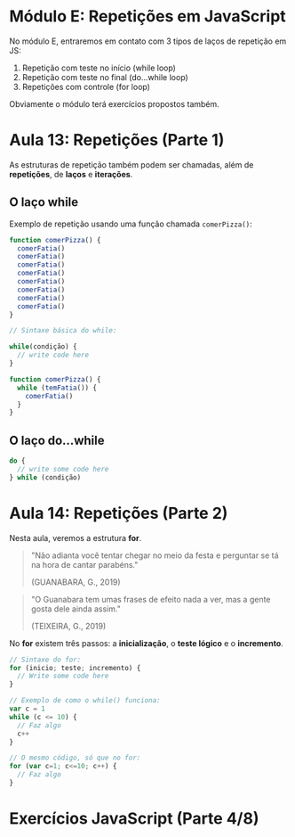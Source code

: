 # Módulo E: Repetições em JavaScript

No módulo E, entraremos em contato com 3 tipos de laços de repetição em JS:

1. Repetição com teste no início (while loop)
2. Repetição com teste no final (do…while loop)
3. Repetições com controle (for loop)

Obviamente o módulo terá exercícios propostos também.

# Aula 13: Repetições (Parte 1)

As estruturas de repetição também podem ser chamadas, além de **repetições**, de **laços** e **iterações**.

## O laço while

Exemplo de repetição usando uma função chamada `comerPizza()`:

```javascript
function comerPizza() {
  comerFatia()
  comerFatia()
  comerFatia()
  comerFatia()
  comerFatia()
  comerFatia()
  comerFatia()
  comerFatia()
}
```

```javascript
// Sintaxe básica do while:

while(condição) {
  // write code here
}
```

```javascript
function comerPizza() {
  while (temFatia()) {
    comerFatia()
  }
}
```

## O laço do…while

```javascript
do {
  // write some code here
} while (condição)
```

# Aula 14: Repetições (Parte 2)

Nesta aula, veremos a estrutura **for**.

> "Não adianta você tentar chegar no meio da festa e perguntar se tá na hora de cantar parabéns." 
>
> (GUANABARA, G., 2019)

> "O Guanabara tem umas frases de efeito nada a ver, mas a gente gosta dele ainda assim." 
>
> (TEIXEIRA, G., 2019)

No **for** existem três passos: a **inicialização**, o **teste lógico** e o **incremento**.

```javascript
// Sintaxe do for:
for (inicio; teste; incremento) {
  // Write some code here
}
```

```javascript
// Exemplo de como o while() funciona:
var c = 1
while (c <= 10) {
  // Faz algo
  c++
}

// O mesmo código, só que no for:
for (var c=1; c<=10; c++) {
  // Faz algo
}
```

# Exercícios JavaScript (Parte 4/8)